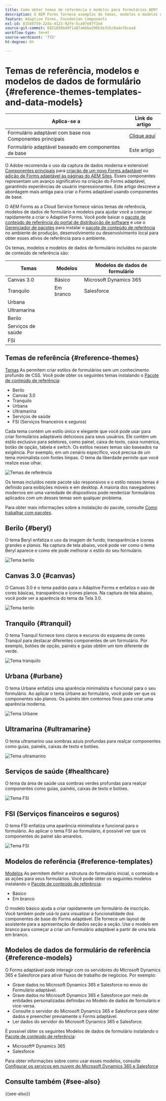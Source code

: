 ```yaml
---
title: Como obter temas de referência e modelos para formulários AEM?
description: O AEM Forms fornece exemplos de temas, modelos e modelos de dados de formulário de formulários adaptáveis para ajudá-lo a criar formulários rapidamente.
feature: Adaptive Forms, Foundation Components
exl-id: 81588759-22da-4123-92fe-5ca97e97f1e4
source-git-commit: 6821856bd9f1a87a66ba296b3e315c0a4e78cea8
workflow-type: tm+mt
source-wordcount: '772'
ht-degree: 6%

---
```


# Temas de referência, modelos e modelos de dados de formulário {#reference-themes-templates-and-data-models}


| Aplica-se a | Link do artigo |
| -------- | ---------------------------- |
| Formulário adaptável com base nos Componentes principais | [Clique aqui](https://experienceleague.adobe.com/docs/experience-manager-core-components/using/adaptive-forms/sample-themes-templates-form-data-models-core-components.html) |
| Formulário adaptável baseado em componentes de base | Este artigo |

<span class="preview"> O Adobe recomenda o uso da captura de dados moderna e extensível [Componentes principais](https://experienceleague.adobe.com/docs/experience-manager-core-components/using/adaptive-forms/introduction.html?lang=pt-BR) para [criação de um novo Forms adaptável](/help/forms/creating-adaptive-form-core-components.md) ou [adição de Forms adaptável às páginas do AEM Sites](/help/forms/create-or-add-an-adaptive-form-to-aem-sites-page.md). Esses componentes representam um avanço significativo na criação do Forms adaptável, garantindo experiências de usuário impressionantes. Este artigo descreve a abordagem mais antiga para criar o Forms adaptável usando componentes de base. </span>

O AEM Forms as a Cloud Service fornece vários temas de referência, modelos de dados de formulário e modelos para ajudar você a começar rapidamente a criar o Adaptive Forms. Você pode baixar o [pacote de conteúdo de referência do portal de distribuição de software](https://experience.adobe.com/#/downloads/content/software-distribution/en/aemcloud.html?package=/content/software-distribution/en/details.html/content/dam/aemcloud/public/aem-forms-reference-content.ui.content-2.1.0.zip) e use o [Gerenciador de pacotes](/help/implementing/developing/tools/package-manager.md) para instalar o [pacote de conteúdo de referência](https://experience.adobe.com/#/downloads/content/software-distribution/en/aemcloud.html?package=/content/software-distribution/en/details.html/content/dam/aemcloud/public/aem-forms-reference-content.ui.content-2.1.0.zip) no ambiente de produção, desenvolvimento ou desenvolvimento local para obter esses ativos de referência para o ambiente.

Os temas, modelos e modelos de dados de formulário incluídos no pacote de conteúdo de referência são:


| Temas | Modelos | Modelos de dados de formulário |
---------|----------|---------
| Canvas 3.0 | Básico | Microsoft Dynamics 365 |
| Tranquilo | Em branco | Salesforce |
| Urbana |   |  |
| Ultramarina |  |  |
| Berilo |  |  |
| Serviços de saúde |  |   |
| FSI |   |   |

## Temas de referência {#reference-themes}

[Temas](/help/forms/themes.md) As permitem criar estilos de formulários sem um conhecimento profundo de CSS. Você pode obter os seguintes temas instalando o [Pacote de conteúdo de referência](https://experience.adobe.com/#/downloads/content/software-distribution/en/aemcloud.html?package=/content/software-distribution/en/details.html/content/dam/aemcloud/public/aem-forms-reference-content.ui.content-2.1.0.zip):

* Berilo
* Canvas 3.0
* Tranquilo
* Urbana
* Ultramarina
* Serviços de saúde
* FSI (Serviços financeiros e seguros)

Cada tema contém um estilo único e elegante que você pode usar para criar formulários adaptáveis deliciosos para seus usuários. Ele contém um estilo exclusivo para seletores, como painel, caixa de texto, caixa numérica, botão de opção, tabela e switch. Os estilos nesses temas são baseados na exigência. Por exemplo, em um cenário específico, você precisa de um tema minimalista com fontes limpas. O tema da liberdade permite que você realize esse olhar.

![Temas de referência](assets/ref-themes.png)

Os temas incluídos neste pacote são responsivos e o estilo nesses temas é definido para exibições móveis e em desktop. A maioria dos navegadores modernos em uma variedade de dispositivos pode renderizar formulários aplicados com um desses temas sem qualquer problema.

Para obter mais informações sobre a instalação do pacote, consulte [Como trabalhar com pacotes](/help/implementing/developing/tools/package-manager.md).

## Berilo {#beryl}

O tema Beryl enfatiza o uso da imagem de fundo, transparência e ícones grandes e planos. Na captura de tela abaixo, você pode ver como o tema Beryl aparece e como ele pode melhorar o estilo do seu formulário.

![Tema berilo](assets/beryl.png)

## Canvas 3.0 {#canvas}

O Canvas 3.0 é o tema padrão para o Adaptive Forms e enfatiza o uso de cores básicas, transparência e ícones planos. Na captura de tela abaixo, você pode ver a aparência do tema da Tela 3.0.

![Tema berilo](assets/canvas.png)


## Tranquilo {#tranquil}

O tema Tranquil fornece tons claros e escuros do esquema de cores Tranquil para destacar diferentes componentes de um formulário. Por exemplo, botões de opção, painéis e guias obtêm um tom diferente de verde.

![Tema tranquilo](assets/tranquil.png)


## Urbana {#urbane}

O tema Urbane enfatiza uma aparência minimalista e funcional para o seu formulário. Ao aplicar o tema Urbane ao formulário, você pode ver que os componentes são planos. Os painéis têm contornos finos para criar uma aparência moderna.

![Tema Urbane](assets/urbane.png)


## Ultramarina {#ultramarine}

O tema ultramarino usa sombras azuis profundas para realçar componentes como guias, painéis, caixas de texto e botões.

![Tema ultramarino](assets/ultramarine.png)

## Serviços de saúde {#healthcare}

O tema da área de saúde usa sombras verdes profundas para realçar componentes como guias, painéis, caixas de texto e botões.

![Tema FSI](assets/healthcare.png)


## FSI (Serviços financeiros e seguros)

O tema FSI enfatiza uma aparência minimalista e funcional para o formulário. Ao aplicar o tema FSI ao formulário, é possível ver que os componentes do painel são amarelos.

![Tema FSI](assets/fsi.png)

## Modelos de referência {#reference-templates}


[Modelos](/help/forms/themes.md) As permitem definir a estrutura do formulário inicial, o conteúdo e as ações para seus formulários. Você pode obter os seguintes modelos instalando o [Pacote de conteúdo de referência](https://experience.adobe.com/#/downloads/content/software-distribution/en/aemcloud.html?package=/content/software-distribution/en/details.html/content/dam/aemcloud/public/aem-forms-reference-content.ui.content-2.1.0.zip):

* Básico
* Em branco

O modelo básico ajuda a criar rapidamente um formulário de inscrição. Você também pode usá-lo para visualizar a funcionalidade dos componentes de base do Forms adaptável. Ele fornece um layout de assistente para a apresentação de dados seção a seção. Use o modelo em branco para começar a criar um Formulário adaptável a partir de uma tela em branco.


## Modelos de dados de formulário de referência {#reference-models}

O Forms adaptável pode interagir com os servidores do Microsoft Dynamics 365 e Salesforce para ativar fluxos de trabalho de negócios. Por exemplo:

* Grave dados no Microsoft Dynamics 365 e Salesforce no envio do Formulário adaptável.
* Grave dados no Microsoft Dynamics 365 e Salesforce por meio de entidades personalizadas definidas no Modelo de dados de formulário e vice-versa.
* Consulte o servidor do Microsoft Dynamics 365 e Salesforce para obter dados e preencher previamente o Forms adaptável.
* Ler dados do servidor do Microsoft Dynamics 365 e Salesforce.

É possível obter os seguintes Modelos de dados de formulário instalando o [Pacote de conteúdo de referência](https://experience.adobe.com/#/downloads/content/software-distribution/en/aemcloud.html?package=/content/software-distribution/en/details.html/content/dam/aemcloud/public/aem-forms-reference-content.ui.content-2.1.0.zip):

* Microsoft® Dynamics 365
* Salesforce

Para obter informações sobre como usar esses modelos, consulte [Configurar os serviços em nuvem do Microsoft Dynamics 365 e Salesforce](https://experienceleague.adobe.com/docs/experience-manager-cloud-service/content/forms/integrate/use-form-data-model/configure-msdynamics-salesforce.html?lang=en#configure-dynamics-cloud-service)


## Consulte também {#see-also}

{{see-also}}
